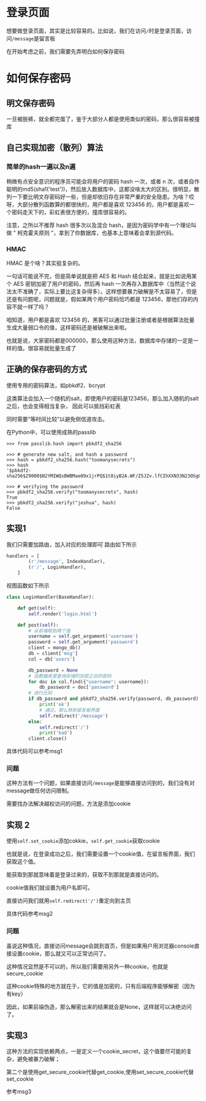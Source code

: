 # 登录页面

想要做登录页面，其实是比较容易的。比如说，我们在访问`/`时是登录页面，访问`/message`是留言板

在开始考虑之前，我们需要先弄明白如何保存密码
# 如何保存密码
## 明文保存密码
一旦被脱裤，就全都完蛋了，鉴于大部分人都是使用类似的密码，那么很容易被撞库
## 自己实现加密（散列）算法
### 简单的hash一遍以及n遍
稍微有点安全意识的程序员可能会将用户的密码 hash 一次，或者 n 次，或者自作聪明的md5(sha1('test'))，然后放入数据库中，这都没啥太大的区别。很明显，散列一下要比明文存密码好一些，但是却依旧存在非常严重的安全隐患。为啥？哎呀，大部分散列函数算的都很快的，用户都是喜欢 123456 的，用户都是喜欢一个密码走天下的，彩虹表很方便的，撞库很容易的。

注意，之所以不推荐 hash 很多次以及混合 hash，是因为密码学中有一个理论叫做 " 柯克霍夫原则 "，拿到了你数据库，也基本上意味着会拿到源代码。
### HMAC
HMAC 是个啥？其实挺复杂的。

一句话可能说不完，但是简单说就是把 AES 和 Hash 结合起来，就是比如说用某个 AES 密钥加密了用户的密码，然后再 hash 一次再存入数据库中（当然这个说法太不准确了，实际上要比这复杂得多）。这样想要暴力破解是不太容易了，但是还是有问题呢，问题就是，假如某两个用户密码恰巧都是 123456，那他们存的内容不就一样了吗？

咱知道，用户都是喜欢 123456 的，黑客可以通过批量注册或者是根据算法批量生成大量弱口令的值，这样密码还是被破解出来啦。


也就是说，大家密码都是000000，那么使用这种方法，数据库中存储的一定是一样的值。很容易就批量生成了

## 正确的保存密码的方式
使用专用的密码算法，如pbkdf2、bcrypt

这类算法会加入一个随机的salt，即使用户的密码是123456，那么加入随机的salt之后，也会变得相当复杂，
因此可以抵挡彩虹表

同时需要“等时间比较”以避免侧信道攻击。

在Python中，可以使用成熟的passlib
```pythonstub
>>> from passlib.hash import pbkdf2_sha256

>>> # generate new salt, and hash a password
>>> hash = pbkdf2_sha256.hash("toomanysecrets")
>>> hash
'$pbkdf2-sha256$29000$N2YMIWQsBWBMae09x1jrPQ$1t8iyB2A.WF/Z5JZv.lfCIhXXN33N23OSgQYThBYRfk'

>>> # verifying the password
>>> pbkdf2_sha256.verify("toomanysecrets", hash)
True
>>> pbkdf2_sha256.verify("joshua", hash)
False

```

## 实现1
我们只需要加路由，加入对应的处理即可
路由如下所示
```python
handlers = [
        (r'/message', IndexHandler),
        (r'/', LoginHandler),
    ]
```

视图函数如下所示
```python
class LoginHandler(BaseHandler):

    def get(self):
        self.render('login.html')

    def post(self):
        # 从前端取到两个值
        username = self.get_argument('username')
        password = self.get_argument('password')
        client = mongo_db()
        db = client['msg']
        col = db['users']

        db_password = None
        # 去数据库里查询存储的加密之后的密码
        for doc in col.find({"username": username}):
            db_password = doc['password']
        # 进行比较
        if db_password and pbkdf2_sha256.verify(password, db_password):
            print('ok')
            # 通过，那么转到留言板界面
            self.redirect('/message')
        else:
            self.redirect('/')
            print('bad')
        client.close()

```

具体代码可以参考msg1

### 问题
这种方法有一个问题，如果直接访问`/message`是能够直接访问到的，我们没有对message做任何访问限制。

需要找办法解决越权访问的问题，方法是添加cookie
## 实现 2
使用`self.set_cookie`添加cokkie，`self.get_cookie`获取cookie

也就是说，在登录成功之后，我们需要设置一个cookie值，在留言板界面，我们获取这个值。

能获取到那就意味着是登录过来的，获取不到那就是直接访问的。

cookie值我们就设置为用户名即可。

直接访问我们就用`self.redirect('/')`重定向到主页

具体代码参考msg2

### 问题
虽说这种情况，直接访问message会跳到首页，但是如果用户用浏览器console直接设置cookie，那么就又可以正常访问了。

这种情况显然是不可以的，所以我们需要用另外一种cookie，也就是secure_cookie

这种cookie特殊的地方就在于，它的值是加密的，只有后端程序能够解密（因为有key）

因此，如果前端伪造，那么解密出来的结果就会是None，这样就可以决绝访问了。

## 实现3

这种方法的实现依赖两点，一是定义一个cookie_secret，这个值要尽可能的复杂，避免被暴力破解；

第二个是使用get_secure_cookie代替get_cookie,使用set_secure_cookie代替set_cookie

参考msg3
